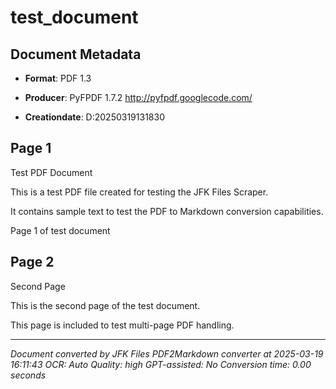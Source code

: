 # test_document

## Document Metadata

- **Format**: PDF 1.3

- **Producer**: PyFPDF 1.7.2 http://pyfpdf.googlecode.com/

- **Creationdate**: D:20250319131830

## Page 1

Test PDF Document

This is a test PDF file created for testing the JFK Files Scraper.

It contains sample text to test the PDF to Markdown conversion capabilities.

Page 1 of test document

## Page 2

Second Page

This is the second page of the test document.

This page is included to test multi-page PDF handling.

---

*Document converted by JFK Files PDF2Markdown converter at 2025-03-19 16:11:43*
*OCR: Auto*
*Quality: high*
*GPT-assisted: No*
*Conversion time: 0.00 seconds*


